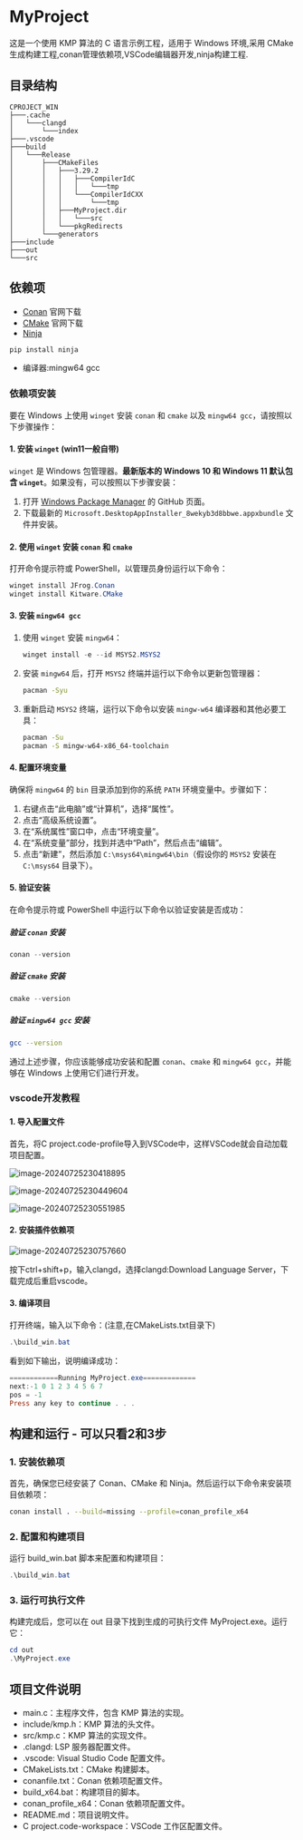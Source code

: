 # MyProject

这是一个使用 KMP 算法的 C 语言示例工程，适用于 Windows 环境,采用 CMake 生成构建工程,conan管理依赖项,VSCode编辑器开发,ninja构建工程.

## 目录结构

```tree
CPROJECT_WIN
├───.cache
│   └───clangd
│       └───index
├───.vscode
├───build
│   └───Release
│       ├───CMakeFiles
│       │   ├───3.29.2
│       │   │   ├───CompilerIdC
│       │   │   │   └───tmp
│       │   │   └───CompilerIdCXX
│       │   │       └───tmp
│       │   ├───MyProject.dir
│       │   │   └───src
│       │   └───pkgRedirects
│       └───generators
├───include
├───out
└───src
```

## 依赖项

- [Conan](https://conan.io/)
官网下载
- [CMake](https://cmake.org/)
官网下载
- [Ninja](https://ninja-build.org/)

```powershell
pip install ninja
```

- 编译器:mingw64 gcc

### 依赖项安装

要在 Windows 上使用 `winget` 安装 `conan` 和 `cmake` 以及 `mingw64 gcc`，请按照以下步骤操作：

#### 1. 安装 `winget` (win11一般自带)

`winget` 是 Windows 包管理器。**最新版本的 Windows 10 和 Windows 11 默认包含 `winget`**。如果没有，可以按照以下步骤安装：

1. 打开 [Windows Package Manager](https://github.com/microsoft/winget-cli/releases) 的 GitHub 页面。
2. 下载最新的 `Microsoft.DesktopAppInstaller_8wekyb3d8bbwe.appxbundle` 文件并安装。

#### 2. 使用 `winget` 安装 `conan` 和 `cmake`

打开命令提示符或 PowerShell，以管理员身份运行以下命令：

```powershell
winget install JFrog.Conan
winget install Kitware.CMake
```

#### 3. 安装 `mingw64 gcc`

1. 使用 `winget` 安装 `mingw64`：

    ```powershell
    winget install -e --id MSYS2.MSYS2
    ```

2. 安装 `mingw64` 后，打开 `MSYS2` 终端并运行以下命令以更新包管理器：

    ```sh
    pacman -Syu
    ```

3. 重新启动 `MSYS2` 终端，运行以下命令以安装 `mingw-w64` 编译器和其他必要工具：

    ```sh
    pacman -Su
    pacman -S mingw-w64-x86_64-toolchain
    ```

#### 4. 配置环境变量

确保将 `mingw64` 的 `bin` 目录添加到你的系统 `PATH` 环境变量中。步骤如下：

1. 右键点击“此电脑”或“计算机”，选择“属性”。
2. 点击“高级系统设置”。
3. 在“系统属性”窗口中，点击“环境变量”。
4. 在“系统变量”部分，找到并选中“Path”，然后点击“编辑”。
5. 点击“新建”，然后添加 `C:\msys64\mingw64\bin`（假设你的 `MSYS2` 安装在 `C:\msys64` 目录下）。

#### 5. 验证安装

在命令提示符或 PowerShell 中运行以下命令以验证安装是否成功：

##### 验证 `conan` 安装

```powershell
conan --version
```

##### 验证 `cmake` 安装

```powershell
cmake --version
```

##### 验证 `mingw64 gcc` 安装

```sh
gcc --version
```

通过上述步骤，你应该能够成功安装和配置 `conan`、`cmake` 和 `mingw64 gcc`，并能够在 Windows 上使用它们进行开发。

### vscode开发教程

#### 1. 导入配置文件

首先，将C project.code-profile导入到VSCode中，这样VSCode就会自动加载项目配置。

![image-20240725230418895](./assets/image-20240725230418895.png)

![image-20240725230449604](./assets/image-20240725230449604.png)

![image-20240725230551985](./assets/image-20240725230551985.png)

#### 2. 安装插件依赖项

![image-20240725230757660](./assets/image-20240725230757660.png)

按下ctrl+shift+p，输入clangd，选择clangd:Download Language Server，下载完成后重启vscode。

#### 3. 编译项目

打开终端，输入以下命令：(注意,在CMakeLists.txt目录下)

```powershell
.\build_win.bat
```

看到如下输出，说明编译成功：

```powershell
============Running MyProject.exe=============
next:-1 0 1 2 3 4 5 6 7 
pos = -1
Press any key to continue . . .
```

## 构建和运行 - 可以只看2和3步

### 1. 安装依赖项

首先，确保您已经安装了 Conan、CMake 和 Ninja。然后运行以下命令来安装项目依赖项：

```sh
conan install . --build=missing --profile=conan_profile_x64
```

### 2. 配置和构建项目

运行 build_win.bat 脚本来配置和构建项目：

```powershell
.\build_win.bat
```

### 3. 运行可执行文件

构建完成后，您可以在 out 目录下找到生成的可执行文件 MyProject.exe。运行它：

```powershell
cd out
.\MyProject.exe
```

## 项目文件说明

- main.c：主程序文件，包含 KMP 算法的实现。
- include/kmp.h：KMP 算法的头文件。
- src/kmp.c：KMP 算法的实现文件。
- .clangd: LSP 服务器配置文件。
- .vscode: Visual Studio Code 配置文件。
- CMakeLists.txt：CMake 构建脚本。
- conanfile.txt：Conan 依赖项配置文件。
- build_x64.bat：构建项目的脚本。
- conan_profile_x64：Conan 依赖项配置文件。
- README.md：项目说明文件。
- C project.code-workspace：VSCode 工作区配置文件。
